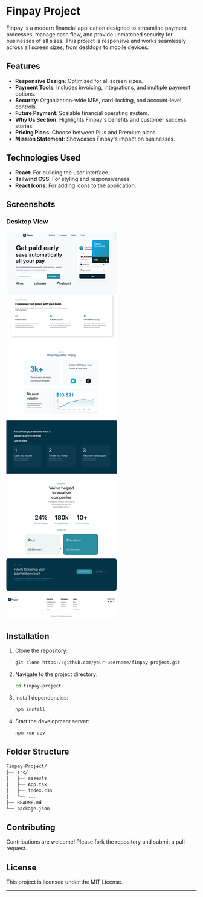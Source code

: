 # Finpay Project

Finpay is a modern financial application designed to streamline payment processes, manage cash flow, and provide unmatched security for businesses of all sizes. This project is responsive and works seamlessly across all screen sizes, from desktops to mobile devices.

## Features

- **Responsive Design**: Optimized for all screen sizes.
- **Payment Tools**: Includes invoicing, integrations, and multiple payment options.
- **Security**: Organization-wide MFA, card-locking, and account-level controls.
- **Future Payment**: Scalable financial operating system.
- **Why Us Section**: Highlights Finpay's benefits and customer success stories.
- **Pricing Plans**: Choose between Plus and Premium plans.
- **Mission Statement**: Showcases Finpay's impact on businesses.

## Technologies Used

- **React**: For building the user interface.
- **Tailwind CSS**: For styling and responsiveness.
- **React Icons**: For adding icons to the application.

## Screenshots

### Desktop View
![Desktop View](./screenShot.png)

## Installation

1. Clone the repository:
   ```bash
   git clone https://github.com/your-username/finpay-project.git
   ```
2. Navigate to the project directory:
   ```bash
   cd finpay-project
   ```
3. Install dependencies:
   ```bash
   npm install
   ```
4. Start the development server:
   ```bash
   npm run dev
   ```

## Folder Structure

```
Finpay-Project/
├── src/
│   ├── assests
│   ├── App.tsx
│   ├── index.css
│   └── ...
├── README.md
└── package.json
```

## Contributing

Contributions are welcome! Please fork the repository and submit a pull request.

## License

This project is licensed under the MIT License.

---
